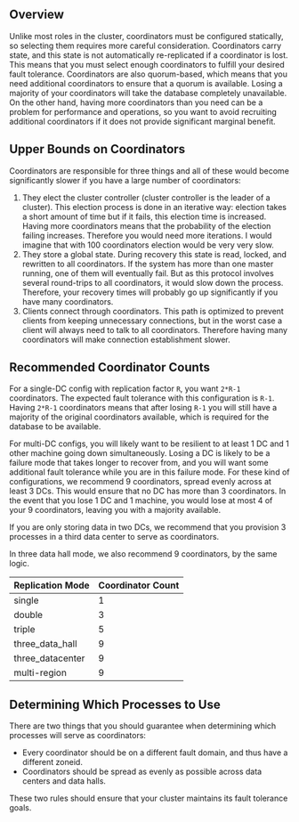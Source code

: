 ## Overview

Unlike most roles in the cluster, coordinators must be configured statically, so selecting them requires more careful consideration. Coordinators carry state, and this state is not automatically re-replicated if a coordinator is lost. This means that you must select enough coordinators to fulfill your desired fault tolerance. Coordinators are also quorum-based, which means that you need additional coordinators to ensure that a quorum is available. Losing a majority of your coordinators will take the database completely unavailable. On the other hand, having more coordinators than you need can be a problem for performance and operations, so you want to avoid recruiting additional coordinators if it does not provide significant marginal benefit.

## Upper Bounds on Coordinators

Coordinators are responsible for three things and all of these would become significantly slower if you have a large number of coordinators:

1. They elect the cluster controller (cluster controller is the leader of a cluster). This election process is done in an iterative way: election takes a short amount of time but if it fails, this election time is increased. Having more coordinators means that the probability of the election failing increases. Therefore you would need more iterations. I would imagine that with 100 coordinators election would be very very slow.
2. They store a global state. During recovery this state is read, locked, and rewritten to all coordinators. If the system has more than one master running, one of them will eventually fail. But as this protocol involves several round-trips to all coordinators, it would slow down the process. Therefore, your recovery times will probably go up significantly if you have many coordinators.
3. Clients connect through coordinators. This path is optimized to prevent clients from keeping unnecessary connections, but in the worst case a client will always need to talk to all coordinators. Therefore having many coordinators will make connection establishment slower.

## Recommended Coordinator Counts

For a single-DC config with replication factor `R`, you want `2*R-1` coordinators. The expected fault tolerance with this configuration is `R-1`. Having `2*R-1` coordinators means that after losing `R-1` you will still have a majority of the original coordinators available, which is required for the database to be available.

For multi-DC configs, you will likely want to be resilient to at least 1 DC and 1 other machine going down simultaneously. Losing a DC is likely to be a failure mode that takes longer to recover from, and you will want some additional fault tolerance while you are in this failure mode. For these kind of configurations, we recommend 9 coordinators, spread evenly across at least 3 DCs. This would ensure that no DC has more than 3 coordinators. In the event that you lose 1 DC and 1 machine, you would lose at most 4 of your 9 coordinators, leaving you with a majority available.

If you are only storing data in two DCs, we recommend that you provision 3 processes in a third data center to serve as coordinators.

In three data hall mode, we also recommend 9 coordinators, by the same logic.

| Replication Mode | Coordinator Count |
| ----- | ------ |
| single | 1 |
| double | 3 |
| triple | 5 |
| three_data_hall | 9 |
| three_datacenter | 9 |
| multi-region | 9 |

## Determining Which Processes to Use

There are two things that you should guarantee when determining which processes will serve as coordinators:

* Every coordinator should be on a different fault domain, and thus have a different zoneid.
* Coordinators should be spread as evenly as possible across data centers and data halls.

These two rules should ensure that your cluster maintains its fault tolerance goals.
